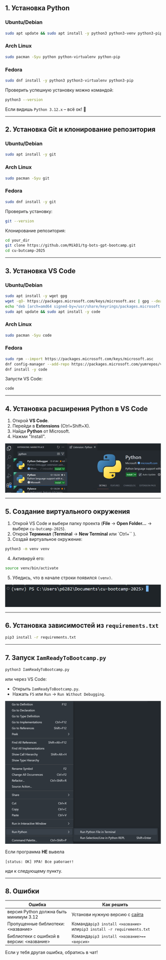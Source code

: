 
## 1. Установка Python

### Ubuntu/Debian

```sh
sudo apt update && sudo apt install -y python3 python3-venv python3-pip
```

### Arch Linux

```sh
sudo pacman -Syu python python-virtualenv python-pip
```

### Fedora

```sh
sudo dnf install -y python3 python3-virtualenv python3-pip
```

Проверить успешную установку можно командой:

```sh
python3 --version
```

Если видишь `Python 3.12.x` – всё ок! 🎉


---

## 2. Установка Git и клонирование репозитория

### Ubuntu/Debian

```sh
sudo apt install -y git
```

### Arch Linux

```sh
sudo pacman -Syu git
```

### Fedora

```sh
sudo dnf install -y git
```

Проверить установку:

```sh
git --version
```

Клонирование репозитория:

```sh
cd your_dir
git clone https://github.com/MikD1/tg-bots-gpt-bootcamp.git
cd cu-butcamp-2025
```


---

## 3. Установка VS Code

### Ubuntu/Debian

```sh
sudo apt install -y wget gpg
wget -qO- https://packages.microsoft.com/keys/microsoft.asc | gpg --dearmor | sudo tee /usr/share/keyrings/packages.microsoft.gpg > /dev/null
echo "deb [arch=amd64 signed-by=/usr/share/keyrings/packages.microsoft.gpg] https://packages.microsoft.com/repos/code stable main" | sudo tee /etc/apt/sources.list.d/vscode.list > /dev/null
sudo apt update && sudo apt install -y code
```

### Arch Linux

```sh
sudo pacman -Syu code
```

### Fedora

```sh
sudo rpm --import https://packages.microsoft.com/keys/microsoft.asc
dnf config-manager --add-repo https://packages.microsoft.com/yumrepos/vscode
dnf install -y code
```

Запусти VS Code:

```sh
code
```


---

## 4. Установка расширения Python в VS Code

1. Открой **VS Code**.
2. Перейди в **Extensions** (Ctrl+Shift+X).
3. Найди **Python** от Microsoft.
4. Нажми "Install".

![extensions](static/extansions.png)


---

## 5. Создание виртуального окружения

1. Открой VS Code и выбери папку проекта (**File** → **Open Folder...** → выбери `cu-butcamp-2025`).
2. Открой **Терминал** (**Terminal** → **New Terminal** или `Ctrl+`` ).
3. Создай виртуальное окружение:

```sh
python3 -m venv venv
```

4. Активируй его:

```sh
source venv/bin/activate
```

5. Убедись, что в начале строки появился `(venv)`.

![venv_vscode](static/venv_vscode.png)

---

## 6. Установка зависимостей из `requirements.txt`

```sh
pip3 install -r requirements.txt
```

---

## 7. Запуск `IamReadyToBootcamp.py`

```sh
python3 IamReadyToBootcamp.py
```

или через VS Code:

- Открыть `IamReadyToBootcamp.py`.
- Нажать `F5` или `Run` → `Run Without Debugging`.

![run_vscode](static/run_vscode.png)

Если программа **НЕ** вывела

`[status: OK] УРА! Все работает!`

иди к следующему пункту.

---

## 8. Ошибки

|Ошибка|Как решить|
|---|---|
|версия Python должна быть минимум 3.12|Установи нужную версию с [сайта](https://www.python.org/downloads/)|
|Пропущенные библиотеки: <название>|Команда`pip3 install <название>` или`pip3 install -r requirements.txt`|
|Библиотеки с ошибкой в версии: <название>|Команда`pip3 install <название>==<версия>`|

Если у тебя другая ошибка, обратись в чат!
